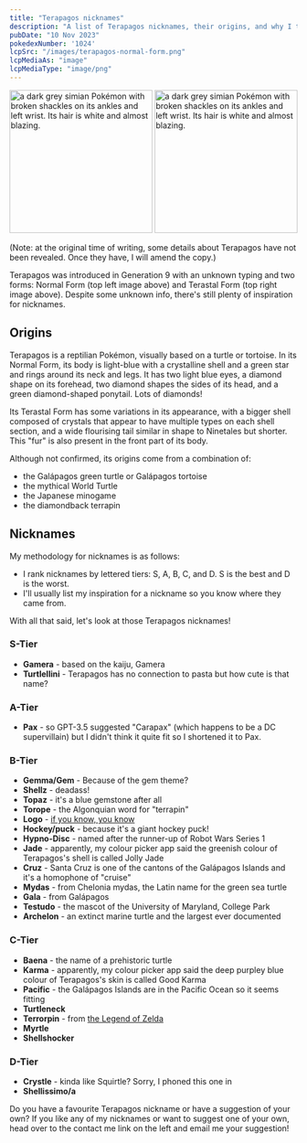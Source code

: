 ```yaml
---
title: "Terapagos nicknames"
description: "A list of Terapagos nicknames, their origins, and why I think they're cool."
pubDate: "10 Nov 2023"
pokedexNumber: '1024'
lcpSrc: "/images/terapagos-normal-form.png"
lcpMediaAs: "image"
lcpMediaType: "image/png"
---
```


<div class="img-center">
	<img src="/images/terapagos-normal-form.png" width="250px" height="250px" alt="a dark grey simian Pokémon with broken shackles on its ankles and left wrist. Its hair is white and almost blazing.">
	<img src="/images/terapagos-terastal-form.png" width="250px" height="250px" alt="a dark grey simian Pokémon with broken shackles on its ankles and left wrist. Its hair is white and almost blazing.">
</div>

(Note: at the original time of writing, some details about Terapagos have not been revealed. Once they have, I will amend the copy.)

Terapagos was introduced in Generation 9 with an unknown typing and two forms: Normal Form (top left image above) and Terastal Form (top right image above). Despite some unknown info, there's still plenty of inspiration for nicknames.

## Origins

Terapagos is a reptilian Pokémon, visually based on a turtle or tortoise. In its Normal Form, its body is light-blue with a crystalline shell and a green star and rings around its neck and legs. It has two light blue eyes, a diamond shape on its forehead, two diamond shapes the sides of its head, and a green diamond-shaped ponytail. Lots of diamonds!

Its Terastal Form has some variations in its appearance, with a bigger shell composed of crystals that appear to have multiple types on each shell section, and a wide flourising tail similar in shape to Ninetales but shorter. This "fur" is also present in the front part of its body.

Although not confirmed, its origins come from a combination of:

* the Galápagos green turtle or Galápagos tortoise
* the mythical World Turtle
* the Japanese minogame
* the diamondback terrapin

## Nicknames

My methodology for nicknames is as follows:

* I rank nicknames by lettered tiers: S, A, B, C, and D. S is the best and D is the worst.
* I'll usually list my inspiration for a nickname so you know where they came from.

With all that said, let's look at those Terapagos nicknames!

### S-Tier

* **Gamera** - based on the kaiju, Gamera
* **Turtlellini** - Terapagos has no connection to pasta but how cute is that name?

### A-Tier

* **Pax** - so GPT-3.5 suggested "Carapax" (which happens to be a DC supervillain) but I didn't think it quite fit so I shortened it to Pax.

### B-Tier

* **Gemma/Gem** - Because of the gem theme?
* **Shellz** - deadass!
* **Topaz** - it's a blue gemstone after all
* **Torope** - the Algonquian word for "terrapin"
* **Logo** - [if you know, you know](https://en.wikipedia.org/wiki/Logo_(programming_language))
* **Hockey/puck** - because it's a giant hockey puck!
* **Hypno-Disc** - named after the runner-up of Robot Wars Series 1
* **Jade** - apparently, my colour picker app said the greenish colour of Terapagos's shell is called Jolly Jade
* **Cruz** - Santa Cruz is one of the cantons of the Galápagos Islands and it's a homophone of "cruise"
* **Mydas** - from Chelonia mydas, the Latin name for the green sea turtle
* **Gala** - from Galápagos
* **Testudo** - the mascot of the University of Maryland, College Park
* **Archelon** - an extinct marine turtle and the largest ever documented

### C-Tier

* **Baena** - the name of a prehistoric turtle
* **Karma** - apparently, my colour picker app said the deep purpley blue colour of Terapagos's skin is called Good Karma
* **Pacific** - the Galápagos Islands are in the Pacific Ocean so it seems fitting
* **Turtleneck**
* **Terrorpin** - from [the Legend of Zelda](/nicknames/themes/legend-of-zelda/)
* **Myrtle**
* **Shellshocker**

### D-Tier

* **Crystle** - kinda like Squirtle? Sorry, I phoned this one in
* **Shellissimo/a**

Do you have a favourite Terapagos nickname or have a suggestion of your own? If you like any of my nicknames or want to suggest one of your own, head over to the contact me link on the left and email me your suggestion!
